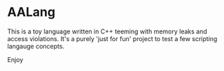 # AALang
This is a toy language written in C++ teeming with memory leaks and access violations.
It's a purely 'just for fun' project to test a few scripting langauge concepts.

Enjoy
